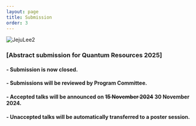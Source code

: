 ```yaml
---
layout: page
title: Submission
order: 3
---
```


![JejuLee2](/jeju_lee2.jpg)

### [Abstract submission for Quantum Resources 2025]

<!-- #### - Please submit your abstract by completing the submission form via <a href="https://forms.gle/U573dXqnVY5tpC9F9"> [Submission Page] </a>. -->

<!-- #### - Abstract Submission Deadline: <s><u>30 October 2024</u> <u>10 November 2024</u></s> -->

<!-- #### - For your abstract submission [talk/poster only], you will need either -->

<!-- * **1) arXiv reference + 1-paragraph abstract** -->
  
<!--   **"or"** -->
  
<!-- * **2) 1-page extended abstract (pdf file only)** that briefly explains the background/motivation and main results of the work. -->

#### - Submission is now closed.

#### - Submissions will be reviewed by Program Committee.

#### - Accepted talks will be announced on <s>15 November 2024</s> 30 November 2024.

#### - Unaccepted talks will be automatically transferred to a poster session.
